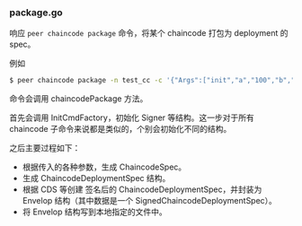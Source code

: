 ### package.go
响应 `peer chaincode package` 命令，将某个 chaincode 打包为 deployment 的 spec。

例如

```bash
$ peer chaincode package -n test_cc -c '{"Args":["init","a","100","b","200"]}' -p github.com/hyperledger/fabric/examples/chaincode/go/chaincode_example02 -v 1.0  test_cc_1.0.pkg
```

命令会调用 chaincodePackage 方法。

首先会调用 InitCmdFactory，初始化 Signer 等结构。这一步对于所有 chaincode 子命令来说都是类似的，个别会初始化不同的结构。

之后主要过程如下：

* 根据传入的各种参数，生成 ChaincodeSpec。
* 生成 ChaincodeDeploymentSpec 结构。
* 根据 CDS 等创建 签名后的 ChaincodeDeploymentSpec，并封装为 Envelop 结构（其中数据是一个 SignedChaincodeDeploymentSpec）。
* 将 Envelop 结构写到本地指定的文件中。

